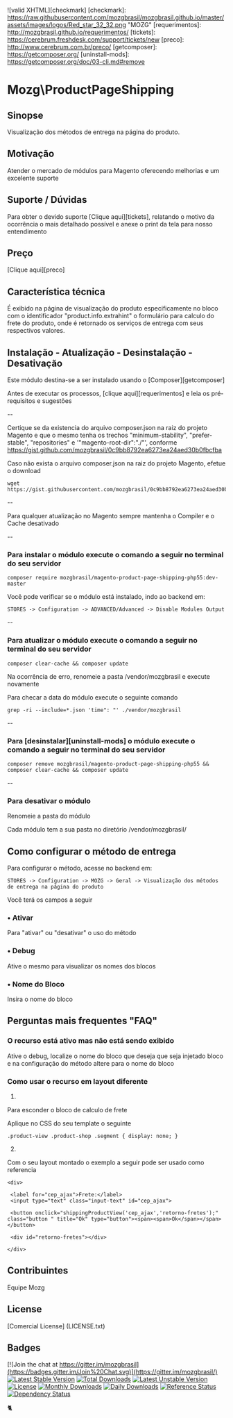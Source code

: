 ![valid XHTML][checkmark]
[checkmark]: https://raw.githubusercontent.com/mozgbrasil/mozgbrasil.github.io/master/assets/images/logos/Red_star_32_32.png "MOZG"
[requerimentos]: http://mozgbrasil.github.io/requerimentos/
[tickets]: https://cerebrum.freshdesk.com/support/tickets/new
[preco]: http://www.cerebrum.com.br/preco/
[getcomposer]: https://getcomposer.org/
[uninstall-mods]: https://getcomposer.org/doc/03-cli.md#remove

# Mozg\ProductPageShipping

## Sinopse

Visualização dos métodos de entrega na página do produto.

## Motivação

Atender o mercado de módulos para Magento oferecendo melhorias e um excelente suporte

## Suporte / Dúvidas

Para obter o devido suporte [Clique aqui][tickets], relatando o motivo da ocorrência o mais detalhado possível e anexe o print da tela para nosso entendimento

## Preço

[Clique aqui][preco]

## Característica técnica

É exibido na página de visualização do produto especificamente no bloco com o identificador "product.info.extrahint" o formulário para calculo do frete do produto, onde é retornado os serviços de entrega com seus respectivos valores.

## Instalação - Atualização - Desinstalação - Desativação

Este módulo destina-se a ser instalado usando o [Composer][getcomposer]

Antes de executar os processos, [clique aqui][requerimentos] e leia os pré-requisitos e sugestões

--

Certique se da existencia do arquivo composer.json na raiz do projeto Magento e que o mesmo tenha os trechos "minimum-stability", "prefer-stable", "repositories" e '"magento-root-dir":"./"', conforme https://gist.github.com/mozgbrasil/0c9bb8792ea6273ea24aed30b0fbcfba

Caso não exista o arquivo composer.json na raiz do projeto Magento, efetue o download

	wget https://gist.githubusercontent.com/mozgbrasil/0c9bb8792ea6273ea24aed30b0fbcfba/raw/9b514bc896171b6d75833b6f165065356f62ca59/composer.json

--

Para qualquer atualização no Magento sempre mantenha o Compiler e o Cache desativado

--

### Para instalar o módulo execute o comando a seguir no terminal do seu servidor

	composer require mozgbrasil/magento-product-page-shipping-php55:dev-master

Você pode verificar se o módulo está instalado, indo ao backend em:

	STORES -> Configuration -> ADVANCED/Advanced -> Disable Modules Output

--

### Para atualizar o módulo execute o comando a seguir no terminal do seu servidor

	composer clear-cache && composer update

Na ocorrência de erro, renomeie a pasta /vendor/mozgbrasil e execute novamente

Para checar a data do módulo execute o seguinte comando

	grep -ri --include=*.json 'time": "' ./vendor/mozgbrasil

--

### Para [desinstalar][uninstall-mods] o módulo execute o comando a seguir no terminal do seu servidor

	composer remove mozgbrasil/magento-product-page-shipping-php55 && composer clear-cache && composer update

--

### Para desativar o módulo

Renomeie a pasta do módulo

Cada módulo tem a sua pasta no diretório /vendor/mozgbrasil/

## Como configurar o método de entrega

Para configurar o método, acesse no backend em:

	STORES -> Configuration -> MOZG -> Geral -> Visualização dos métodos de entrega na página do produto

Você terá os campos a seguir

### • **Ativar**

Para "ativar" ou "desativar" o uso do método

### • **Debug**

Ative o mesmo para visualizar os nomes dos blocos

### • **Nome do Bloco**

Insira o nome do bloco

## Perguntas mais frequentes "FAQ"

### O recurso está ativo mas não está sendo exibido

Ative o debug, localize o nome do bloco que deseja que seja injetado bloco e na configuração do método altere para o nome do bloco

### Como usar o recurso em layout diferente

1.

Para esconder o bloco de calculo de frete

Aplique no CSS do seu template o seguinte

	.product-view .product-shop .segment { display: none; }

2.

Com o seu layout montado o exemplo a seguir pode ser usado como referencia

	<div>

	 <label for="cep_ajax">Frete:</label>
	 <input type="text" class="input-text" id="cep_ajax">

	 <button onclick="shippingProductView('cep_ajax','retorno-fretes');" class="button " title="Ok" type="button"><span><span>Ok</span></span></button>

	 <div id="retorno-fretes"></div>

	</div>

## Contribuintes

Equipe Mozg

## License

[Comercial License] (LICENSE.txt)

## Badges

[![Join the chat at https://gitter.im/mozgbrasil](https://badges.gitter.im/Join%20Chat.svg)](https://gitter.im/mozgbrasil/)
[![Latest Stable Version](https://poser.pugx.org/mozgbrasil/magento-product-page-shipping-php55/v/stable)](https://packagist.org/packages/mozgbrasil/magento-product-page-shipping-php55)
[![Total Downloads](https://poser.pugx.org/mozgbrasil/magento-product-page-shipping-php55/downloads)](https://packagist.org/packages/mozgbrasil/magento-product-page-shipping-php55)
[![Latest Unstable Version](https://poser.pugx.org/mozgbrasil/magento-product-page-shipping-php55/v/unstable)](https://packagist.org/packages/mozgbrasil/magento-product-page-shipping-php55)
[![License](https://poser.pugx.org/mozgbrasil/magento-product-page-shipping-php55/license)](https://packagist.org/packages/mozgbrasil/magento-product-page-shipping-php55)
[![Monthly Downloads](https://poser.pugx.org/mozgbrasil/magento-product-page-shipping-php55/d/monthly)](https://packagist.org/packages/mozgbrasil/magento-product-page-shipping-php55)
[![Daily Downloads](https://poser.pugx.org/mozgbrasil/magento-product-page-shipping-php55/d/daily)](https://packagist.org/packages/mozgbrasil/magento-product-page-shipping-php55)
[![Reference Status](https://www.versioneye.com/php/mozgbrasil:magento-product-page-shipping-php55/reference_badge.svg?style=flat-square)](https://www.versioneye.com/php/mozgbrasil:magento-product-page-shipping-php55/references)
[![Dependency Status](https://www.versioneye.com/php/mozgbrasil:magento-product-page-shipping-php55/1.0.0/badge?style=flat-square)](https://www.versioneye.com/php/mozgbrasil:magento-product-page-shipping-php55/1.0.0)

:cat2:
